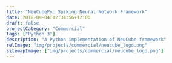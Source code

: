 ```yaml
---
title: "NeuCubePy: Spiking Neural Network Framework"
date: 2018-09-04T12:34:56+12:00
draft: false
projectCategory: "Commercial"
tags: ["Python 3"]
description: "A Python implementation of NeuCube framework"
relImage: "img/projects/commercial/neucube_logo.png"
sitemapImage: ["img/projects/commercial/neucube_logo.png"]
---
```

